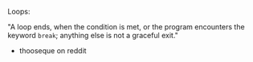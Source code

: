 Loops:

"A loop ends, when the condition is met, or the program encounters the keyword `break`; anything else is not a graceful exit."
- thooseque on reddit

